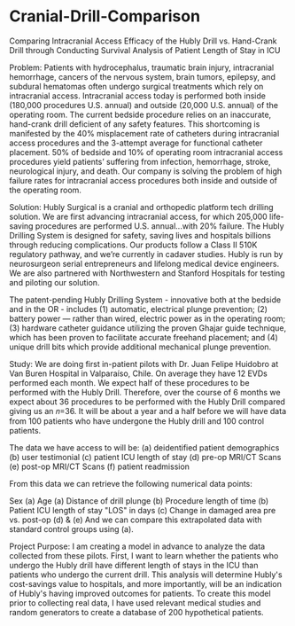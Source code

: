 # Cranial-Drill-Comparison
Comparing Intracranial Access Efficacy of the Hubly Drill vs. Hand-Crank Drill through Conducting Survival Analysis of Patient Length of Stay in ICU

Problem: Patients with hydrocephalus, traumatic brain injury, intracranial hemorrhage, cancers of the nervous system, brain tumors, epilepsy, and subdural hematomas often undergo surgical treatments which rely on intracranial access. Intracranial access today is performed both inside (180,000 procedures U.S. annual) and outside (20,000 U.S. annual) of the operating room. The current bedside procedure relies on an inaccurate, hand-crank drill deficient of any safety features. This shortcoming is manifested by the 40% misplacement rate of catheters during intracranial access procedures and the 3-attempt average for functional catheter placement. 50% of bedside and 10% of operating room intracranial access procedures yield patients’ suffering from infection, hemorrhage, stroke, neurological injury, and death. Our company is solving the problem of high failure rates for intracranial access procedures both inside and outside of the operating room.

Solution: Hubly Surgical is a cranial and orthopedic platform tech drilling solution. We are first advancing intracranial access, for which 205,000 life-saving procedures are performed U.S. annual...with 20% failure. The Hubly Drilling System is designed for safety, saving lives and hospitals billions through reducing complications. Our products follow a Class II 510K regulatory pathway, and we’re currently in cadaver studies. Hubly is run by neurosurgeon serial entrepreneurs and lifelong medical device engineers. We are also partnered with Northwestern and Stanford Hospitals for testing and piloting our solution.

The patent-pending Hubly Drilling System - innovative both at the bedside and in the OR - includes (1) automatic, electrical plunge prevention; (2) battery power — rather than wired, electric power as in the operating room; (3) hardware catheter guidance utilizing the proven Ghajar guide technique, which has been proven to facilitate accurate freehand placement; and (4) unique drill bits which provide additional mechanical plunge prevention.

Study: We are doing first in-patient pilots with Dr. Juan Felipe Huidobro at Van Buren Hospital in Valparaíso, Chile. On average they have 12 EVDs performed each month. We expect half of these procedures to be performed with the Hubly Drill. Therefore, over the course of 6 months we expect about 36 procedures to be performed with the Hubly Drill compared giving us an 𝑛=36. It will be about a year and a half before we will have data from 100 patients who have undergone the Hubly drill and 100 control patients.

The data we have access to will be: (a) deidentified patient demographics (b) user testimonial (c) patient ICU length of stay (d) pre-op MRI/CT Scans (e) post-op MRI/CT Scans (f) patient readmission

From this data we can retrieve the following numerical data points:

Sex (a)
Age (a)
Distance of drill plunge (b)
Procedure length of time (b)
Patient ICU length of stay "LOS" in days (c)
Change in damaged area pre vs. post-op (d) & (e)
And we can compare this extrapolated data with standard control groups using (a).

Project Purpose: I am creating a model in advance to analyze the data collected from these pilots. First, I want to learn whether the patients who undergo the Hubly drill have different length of stays in the ICU than patients who undergo the current drill. This analysis will determine Hubly's cost-savings value to hospitals, and more importantly, will be an indication of Hubly's having improved outcomes for patients. To create this model prior to collecting real data, I have used relevant medical studies and random generators to create a database of 200 hypothetical patients.
